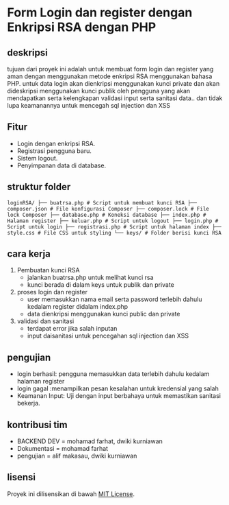 # Form Login dan register dengan Enkripsi RSA dengan PHP
## deskripsi
tujuan dari proyek ini adalah untuk membuat form login dan register yang aman dengan menggunakan metode enkripsi RSA menggunakan bahasa PHP. 
untuk data login akan dienkripsi menggunakan kunci private dan akan dideskripsi menggunakan kunci publik oleh pengguna yang akan mendapatkan 
serta kelengkapan validasi input serta sanitasi data.. dan tidak lupa keamanannya untuk mencegah sql injection dan XSS

## Fitur 
- Login dengan enkripsi RSA.
- Registrasi pengguna baru.
- Sistem logout.
- Penyimpanan data di database.

## struktur folder
```loginRSA/ ├── buatrsa.php # Script untuk membuat kunci RSA ├── composer.json # File konfigurasi Composer ├── composer.lock # File lock Composer ├── database.php # Koneksi database ├── index.php # Halaman register ├── keluar.php # Script untuk logout ├── login.php # Script untuk login ├── registrasi.php # Script untuk halaman index ├── style.css # File CSS untuk styling └── keys/ # Folder berisi kunci RSA```

## cara kerja
1. Pembuatan kunci RSA
   - jalankan buatrsa.php untuk melihat kunci rsa
   - kunci berada di dalam keys untuk publik dan private
2. proses login dan register
   - user memasukkan nama email serta password terlebih dahulu kedalam register didalam index.php
   - data dienkripsi menggunakan kunci public dan private
3. validasi dan sanitasi
   - terdapat error jika salah inputan
   - input daisanitasi untuk pencegahan sql injection dan XSS

## pengujian
- login berhasil: pengguna memasukkan data terlebih dahulu kedalam halaman register
- login gagal :menampilkan pesan kesalahan untuk kredensial yang salah
- Keamanan Input: Uji dengan input berbahaya untuk memastikan sanitasi bekerja.

## kontribusi tim
- BACKEND DEV = mohamad farhat, dwiki kurniawan
- Dokumentasi = mohamad farhat
- pengujian = alif makasau, dwiki kurniawan

## lisensi
Proyek ini dilisensikan di bawah [MIT License](./LICENSE).
   
